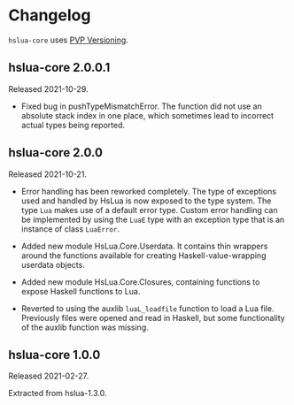 # Changelog

`hslua-core` uses [PVP Versioning][1].

[1]: https://pvp.haskell.org

## hslua-core 2.0.0.1

Released 2021-10-29.

- Fixed bug in pushTypeMismatchError. The function did not use an
  absolute stack index in one place, which sometimes lead to
  incorrect actual types being reported.

## hslua-core 2.0.0

Released 2021-10-21.

- Error handling has been reworked completely. The type of
  exceptions used and handled by HsLua is now exposed to the type
  system. The type `Lua` makes use of a default error type. Custom
  error handling can be implemented by using the `LuaE` type with
  an exception type that is an instance of class `LuaError`.

- Added new module HsLua.Core.Userdata. It contains thin wrappers
  around the functions available for creating
  Haskell-value-wrapping userdata objects.

- Added new module HsLua.Core.Closures, containing functions to
  expose Haskell functions to Lua.

- Reverted to using the auxlib `luaL_loadfile` function to load a
  Lua file. Previously files were opened and read in Haskell, but
  some functionality of the auxlib function was missing.

## hslua-core 1.0.0

Released 2021-02-27.

Extracted from hslua-1.3.0.
